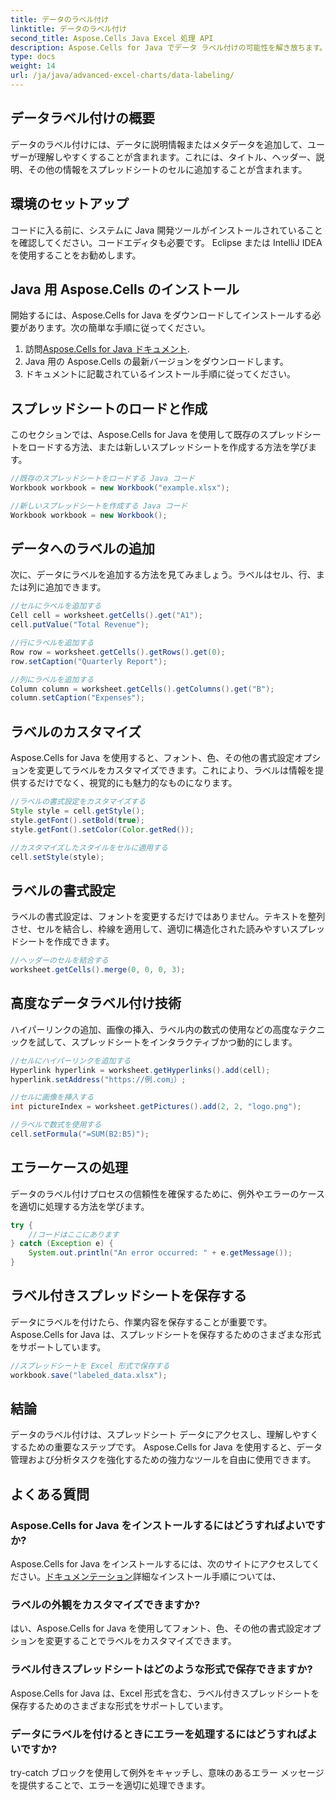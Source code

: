 ```yaml
---
title: データのラベル付け
linktitle: データのラベル付け
second_title: Aspose.Cells Java Excel 処理 API
description: Aspose.Cells for Java でデータ ラベル付けの可能性を解き放ちます。ステップバイステップのテクニックを学びましょう。
type: docs
weight: 14
url: /ja/java/advanced-excel-charts/data-labeling/
---
```


## データラベル付けの概要

データのラベル付けには、データに説明情報またはメタデータを追加して、ユーザーが理解しやすくすることが含まれます。これには、タイトル、ヘッダー、説明、その他の情報をスプレッドシートのセルに追加することが含まれます。

## 環境のセットアップ

コードに入る前に、システムに Java 開発ツールがインストールされていることを確認してください。コードエディタも必要です。 Eclipse または IntelliJ IDEA を使用することをお勧めします。

## Java 用 Aspose.Cells のインストール

開始するには、Aspose.Cells for Java をダウンロードしてインストールする必要があります。次の簡単な手順に従ってください。

1. 訪問[Aspose.Cells for Java ドキュメント](https://reference.aspose.com/cells/java/).
2. Java 用の Aspose.Cells の最新バージョンをダウンロードします。
3. ドキュメントに記載されているインストール手順に従ってください。

## スプレッドシートのロードと作成

このセクションでは、Aspose.Cells for Java を使用して既存のスプレッドシートをロードする方法、または新しいスプレッドシートを作成する方法を学びます。

```java
//既存のスプレッドシートをロードする Java コード
Workbook workbook = new Workbook("example.xlsx");

//新しいスプレッドシートを作成する Java コード
Workbook workbook = new Workbook();
```

## データへのラベルの追加

次に、データにラベルを追加する方法を見てみましょう。ラベルはセル、行、または列に追加できます。

```java
//セルにラベルを追加する
Cell cell = worksheet.getCells().get("A1");
cell.putValue("Total Revenue");

//行にラベルを追加する
Row row = worksheet.getCells().getRows().get(0);
row.setCaption("Quarterly Report");

//列にラベルを追加する
Column column = worksheet.getCells().getColumns().get("B");
column.setCaption("Expenses");
```

## ラベルのカスタマイズ

Aspose.Cells for Java を使用すると、フォント、色、その他の書式設定オプションを変更してラベルをカスタマイズできます。これにより、ラベルは情報を提供するだけでなく、視覚的にも魅力的なものになります。

```java
//ラベルの書式設定をカスタマイズする
Style style = cell.getStyle();
style.getFont().setBold(true);
style.getFont().setColor(Color.getRed());

//カスタマイズしたスタイルをセルに適用する
cell.setStyle(style);
```

## ラベルの書式設定

ラベルの書式設定は、フォントを変更するだけではありません。テキストを整列させ、セルを結合し、枠線を適用して、適切に構造化された読みやすいスプレッドシートを作成できます。

```java
//ヘッダーのセルを結合する
worksheet.getCells().merge(0, 0, 0, 3);
```

## 高度なデータラベル付け技術

ハイパーリンクの追加、画像の挿入、ラベル内の数式の使用などの高度なテクニックを試して、スプレッドシートをインタラクティブかつ動的にします。

```java
//セルにハイパーリンクを追加する
Hyperlink hyperlink = worksheet.getHyperlinks().add(cell);
hyperlink.setAddress("https://例.com」）;

//セルに画像を挿入する
int pictureIndex = worksheet.getPictures().add(2, 2, "logo.png");

//ラベルで数式を使用する
cell.setFormula("=SUM(B2:B5)");
```

## エラーケースの処理

データのラベル付けプロセスの信頼性を確保するために、例外やエラーのケースを適切に処理する方法を学びます。

```java
try {
    //コードはここにあります
} catch (Exception e) {
    System.out.println("An error occurred: " + e.getMessage());
}
```

## ラベル付きスプレッドシートを保存する

データにラベルを付けたら、作業内容を保存することが重要です。 Aspose.Cells for Java は、スプレッドシートを保存するためのさまざまな形式をサポートしています。

```java
//スプレッドシートを Excel 形式で保存する
workbook.save("labeled_data.xlsx");
```

## 結論

データのラベル付けは、スプレッドシート データにアクセスし、理解しやすくするための重要なステップです。 Aspose.Cells for Java を使用すると、データ管理および分析タスクを強化するための強力なツールを自由に使用できます。

## よくある質問

### Aspose.Cells for Java をインストールするにはどうすればよいですか?

 Aspose.Cells for Java をインストールするには、次のサイトにアクセスしてください。[ドキュメンテーション](https://reference.aspose.com/cells/java/)詳細なインストール手順については、

### ラベルの外観をカスタマイズできますか?

はい、Aspose.Cells for Java を使用してフォント、色、その他の書式設定オプションを変更することでラベルをカスタマイズできます。

### ラベル付きスプレッドシートはどのような形式で保存できますか?

Aspose.Cells for Java は、Excel 形式を含む、ラベル付きスプレッドシートを保存するためのさまざまな形式をサポートしています。

### データにラベルを付けるときにエラーを処理するにはどうすればよいですか?

try-catch ブロックを使用して例外をキャッチし、意味のあるエラー メッセージを提供することで、エラーを適切に処理できます。